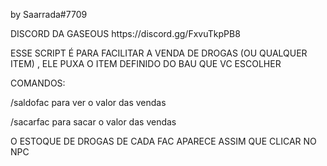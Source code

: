 <p>by Saarrada#7709</p>
DISCORD DA GASEOUS https://discord.gg/FxvuTkpPB8

<p>ESSE SCRIPT É PARA FACILITAR A VENDA DE DROGAS (OU QUALQUER ITEM) , ELE PUXA O ITEM DEFINIDO DO BAU QUE VC ESCOLHER</p>

<p>COMANDOS:</p>
<p>/saldofac para ver o valor das vendas</p>
<p>/sacarfac para sacar o valor das vendas</p>

<p>O ESTOQUE DE DROGAS DE CADA FAC APARECE ASSIM QUE CLICAR NO NPC</p>
